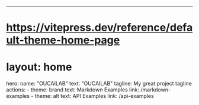 ---
# https://vitepress.dev/reference/default-theme-home-page
# layout: home

hero:
  name: "OUCAILAB"
  text: "OUCAILAB"
  tagline: My great project tagline
  actions:
    - theme: brand
      text: Markdown Examples
      link: /markdown-examples
    - theme: alt
      text: API Examples
      link: /api-examples



